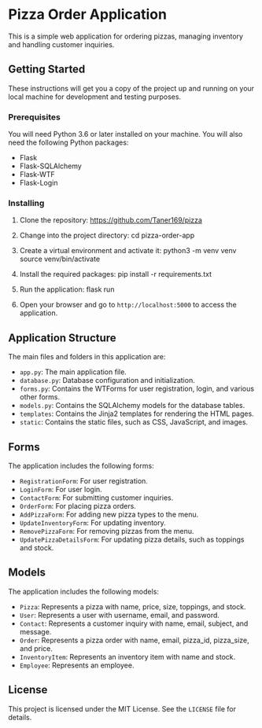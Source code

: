 # Pizza Order Application

This is a simple web application for ordering pizzas, managing inventory and handling customer inquiries.

## Getting Started

These instructions will get you a copy of the project up and running on your local machine for development and testing purposes.

### Prerequisites

You will need Python 3.6 or later installed on your machine. You will also need the following Python packages:

- Flask
- Flask-SQLAlchemy
- Flask-WTF
- Flask-Login

### Installing

1. Clone the repository:
https://github.com/Taner169/pizza

2. Change into the project directory:
cd pizza-order-app

3. Create a virtual environment and activate it:
python3 -m venv venv
source venv/bin/activate

4. Install the required packages:
pip install -r requirements.txt

5. Run the application:
flask run


6. Open your browser and go to `http://localhost:5000` to access the application.

## Application Structure

The main files and folders in this application are:

- `app.py`: The main application file.
- `database.py`: Database configuration and initialization.
- `forms.py`: Contains the WTForms for user registration, login, and various other forms.
- `models.py`: Contains the SQLAlchemy models for the database tables.
- `templates`: Contains the Jinja2 templates for rendering the HTML pages.
- `static`: Contains the static files, such as CSS, JavaScript, and images.

## Forms

The application includes the following forms:

- `RegistrationForm`: For user registration.
- `LoginForm`: For user login.
- `ContactForm`: For submitting customer inquiries.
- `OrderForm`: For placing pizza orders.
- `AddPizzaForm`: For adding new pizza types to the menu.
- `UpdateInventoryForm`: For updating inventory.
- `RemovePizzaForm`: For removing pizzas from the menu.
- `UpdatePizzaDetailsForm`: For updating pizza details, such as toppings and stock.

## Models

The application includes the following models:

- `Pizza`: Represents a pizza with name, price, size, toppings, and stock.
- `User`: Represents a user with username, email, and password.
- `Contact`: Represents a customer inquiry with name, email, subject, and message.
- `Order`: Represents a pizza order with name, email, pizza_id, pizza_size, and price.
- `InventoryItem`: Represents an inventory item with name and stock.
- `Employee`: Represents an employee.

## License

This project is licensed under the MIT License. See the `LICENSE` file for details.
